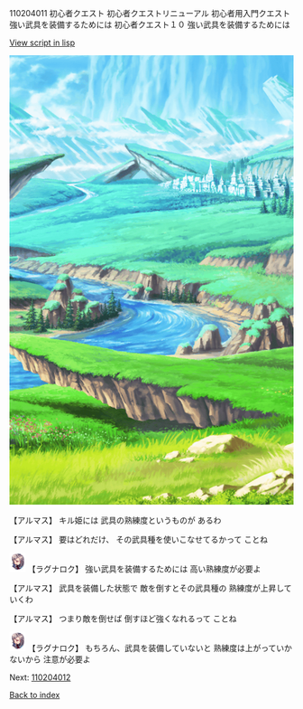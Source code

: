 110204011 初心者クエスト  初心者クエストリニューアル 初心者用入門クエスト 強い武具を装備するためには 初心者クエスト１０ 強い武具を装備するためには

[View script in lisp](../scripts/110204011.txt)

![plain.png](../images/backgrounds/plain.png)

【アルマス】
キル姫には
武具の熟練度というものが
あるわ

【アルマス】
要はどれだけ、
その武具種を使いこなせてるかって
ことね

<img src="../images/units/103611.png" alt="103611.png" height="34"/>
【ラグナロク】
強い武具を装備するためには
高い熟練度が必要よ

【アルマス】
武具を装備した状態で
敵を倒すとその武具種の
熟練度が上昇していくわ

【アルマス】
つまり敵を倒せば
倒すほど強くなれるって
ことね

<img src="../images/units/103611.png" alt="103611.png" height="34"/>
【ラグナロク】
もちろん、武具を装備していないと
熟練度は上がっていかないから
注意が必要よ

Next: [110204012](110204012.md)

[Back to index](index.md)
